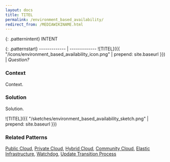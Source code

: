 ```yaml
---
layout: docs
title: TITEL
permalink: /environment_based_availability/
redirect_from: /MEDIAWIKINAME.html
---
```


{: .patternintent}
INTENT

{: .patternstart}
------------- | -------------
![TITEL]({{ "/icons/environment_based_availability_icon.png" | prepend: site.baseurl }})  | *Question?*

### Context

Context.

### Solution

Solution.
 
![TITEL]({{ "/sketches/environment_based_availability_sketch.png" | prepend: site.baseurl }})

### Related Patterns
[Public Cloud](/public_cloud/), [Private Cloud](/private_cloud/), [Hybrid Cloud](/hybrid_cloud/), [Community Cloud](/community_cloud/), [Elastic Infrastructure](/elastic_infrastructure/), [Watchdog](/watchdog/), [Update Transition Process](/update_transition_process/)